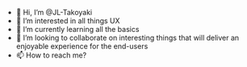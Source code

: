 - 👋 Hi, I’m @JL-Takoyaki
- 👀 I’m interested in all things UX
- 🌱 I’m currently learning all the basics
- 💞️ I’m looking to collaborate on interesting things that will deliver an enjoyable experience for the end-users
- 📫 How to reach me?

<!---
JL-Takoyaki/JL-Takoyaki is a ✨ special ✨ repository because its `README.md` (this file) appears on your GitHub profile.
You can click the Preview link to take a look at your changes.
--->
